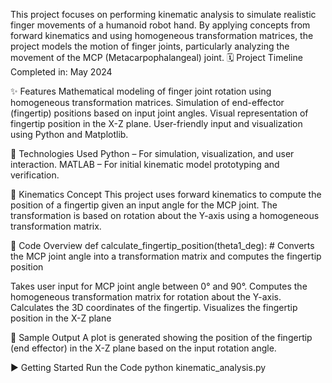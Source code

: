 This project focuses on performing kinematic analysis to simulate realistic finger movements of a humanoid robot hand. 
By applying concepts from forward kinematics and using homogeneous transformation matrices, 
the project models the motion of finger joints, particularly analyzing the movement of the MCP (Metacarpophalangeal) joint.
🗓️ Project Timeline
Completed in: May 2024

✨ Features
Mathematical modeling of finger joint rotation using homogeneous transformation matrices.
Simulation of end-effector (fingertip) positions based on input joint angles.
Visual representation of fingertip position in the X-Z plane.
User-friendly input and visualization using Python and Matplotlib.

📌 Technologies Used
Python – For simulation, visualization, and user interaction.
MATLAB – For initial kinematic model prototyping and verification.

📐 Kinematics Concept
This project uses forward kinematics to compute the position of a fingertip given an input angle for the MCP joint. 
The transformation is based on rotation about the Y-axis using a homogeneous transformation matrix.

🧮 Code Overview
def calculate_fingertip_position(theta1_deg):
    # Converts the MCP joint angle into a transformation matrix and computes the fingertip position

Takes user input for MCP joint angle between 0° and 90°.
Computes the homogeneous transformation matrix for rotation about the Y-axis.
Calculates the 3D coordinates of the fingertip.
Visualizes the fingertip position in the X-Z plane

📸 Sample Output
A plot is generated showing the position of the fingertip (end effector) in the X-Z plane based on the input rotation angle.

▶️ Getting Started
Run the Code
python kinematic_analysis.py
